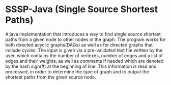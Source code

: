 # SSSP-Java (Single Source Shortest Paths)
A java implementation that introduces a way to find single source shortest paths from a given node to other nodes in the graph. The program works for both directed acyclic graphs(DAGs) as well as for directed graphs that include cycles. The input is given via a pre-validated text file written by the user, which contains the number of vertexes, number of edges and a list of edges and their weights, as well as comments if needed which are denoted by the hash sign(#) at the beginning of line. This information is read and processed, in order to determine the type of graph and to output the shortest paths from the given source node.
